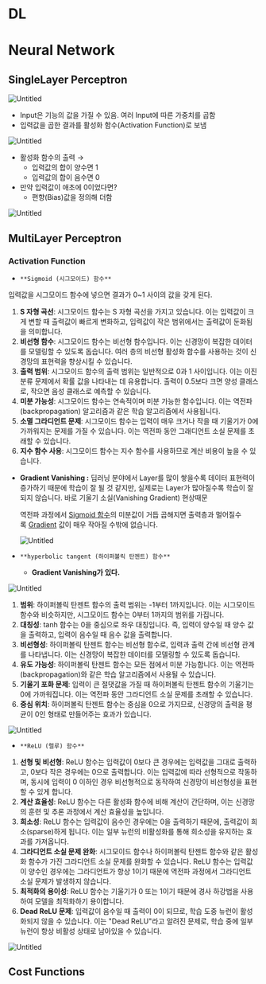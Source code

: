 # DL

# Neural Network

## SingleLayer Perceptron

![Untitled](DL%208b9c158a22f04c2eb1a7896aee8a4821/Untitled.png)

- Input은 기능의 값을 가질 수 있음. 여러 Input에 따른 가중치를 곱함
- 입력값을 곱한 결과를 활성화 함수(Activation Function)로 보냄

![Untitled](DL%208b9c158a22f04c2eb1a7896aee8a4821/Untitled%201.png)

- 활성화 함수의 출력 →
    - 입력값의 합이 양수면 1
    - 입력값의 합이 음수면 0
- 만약 입력값이 애초에 0이었다면?
    - 편향(Bias)값을 정의해 더함

![Untitled](DL%208b9c158a22f04c2eb1a7896aee8a4821/Untitled%202.png)

## MultiLayer Perceptron

### Activation Function

- `**Sigmoid (시그모이드) 함수**`

입력값을 시그모이드 함수에 넣으면 결과가 0~1 사이의 값을 갖게 된다.

1. **S 자형 곡선**: 시그모이드 함수는 S 자형 곡선을 가지고 있습니다. 이는 입력값이 크게 변할 때 출력값이 빠르게 변화하고, 입력값이 작은 범위에서는 출력값이 둔화됨을 의미합니다.
2. **비선형 함수**: 시그모이드 함수는 비선형 함수입니다. 이는 신경망이 복잡한 데이터를 모델링할 수 있도록 돕습니다. 여러 층의 비선형 활성화 함수를 사용하는 것이 신경망의 표현력을 향상시킬 수 있습니다.
3. **출력 범위**: 시그모이드 함수의 출력 범위는 일반적으로 0과 1 사이입니다. 이는 이진 분류 문제에서 확률 값을 나타내는 데 유용합니다. 출력이 0.5보다 크면 양성 클래스로, 작으면 음성 클래스로 예측할 수 있습니다.
4. **미분 가능성**: 시그모이드 함수는 연속적이며 미분 가능한 함수입니다. 이는 역전파(backpropagation) 알고리즘과 같은 학습 알고리즘에서 사용됩니다.
5. **소멸 그라디언트 문제**: 시그모이드 함수는 입력이 매우 크거나 작을 때 기울기가 0에 가까워지는 문제를 가질 수 있습니다. 이는 역전파 동안 그래디언트 소실 문제를 초래할 수 있습니다.
6. **지수 함수 사용**: 시그모이드 함수는 지수 함수를 사용하므로 계산 비용이 높을 수 있습니다.
- **Gradient Vanishing :** 딥러닝 분야에서 Layer를 많이 쌓을수록 데이터 표현력이 증가하기 때문에 학습이 잘 될 것 같지만, 실제로는 Layer가 많아질수록 학습이 잘 되지 않습니다. 바로 기울기 소실(Vanishing Gradient) 현상때문
    
    역전파 과정에서 [Sigmoid 함수](https://heytech.tistory.com/360?category=453617)의 미분값이 거듭 곱해지면 출력층과 멀어질수록 [Gradient](https://heytech.tistory.com/380) 값이 매우 작아질 수밖에 없습니다.
    
    ![Untitled](DL%208b9c158a22f04c2eb1a7896aee8a4821/Untitled%203.png)
    
- `**hyperbolic tangent (하이퍼볼릭 탄젠트) 함수**`
    - **Gradient Vanishing가 있다.**

![Untitled](DL%208b9c158a22f04c2eb1a7896aee8a4821/Untitled%204.png)

1. **범위**: 하이퍼볼릭 탄젠트 함수의 출력 범위는 -1부터 1까지입니다. 이는 시그모이드 함수와 비슷하지만, 시그모이드 함수는 0부터 1까지의 범위를 가집니다.
2. **대칭성**: tanh 함수는 0을 중심으로 좌우 대칭입니다. 즉, 입력이 양수일 때 양수 값을 출력하고, 입력이 음수일 때 음수 값을 출력합니다.
3. **비선형성**: 하이퍼볼릭 탄젠트 함수는 비선형 함수로, 입력과 출력 간에 비선형 관계를 나타냅니다. 이는 신경망이 복잡한 데이터를 모델링할 수 있도록 돕습니다.
4. **유도 가능성**: 하이퍼볼릭 탄젠트 함수는 모든 점에서 미분 가능합니다. 이는 역전파(backpropagation)와 같은 학습 알고리즘에서 사용될 수 있습니다.
5. **기울기 포화 문제**: 입력이 큰 절댓값을 가질 때 하이퍼볼릭 탄젠트 함수의 기울기는 0에 가까워집니다. 이는 역전파 동안 그라디언트 소실 문제를 초래할 수 있습니다.
6. **중심 위치**: 하이퍼볼릭 탄젠트 함수는 중심을 0으로 가지므로, 신경망의 출력을 평균이 0인 형태로 만들어주는 효과가 있습니다.

![Untitled](DL%208b9c158a22f04c2eb1a7896aee8a4821/Untitled%205.png)

- `**ReLU (렐루) 함수**`
1. **선형 및 비선형**: ReLU 함수는 입력값이 0보다 큰 경우에는 입력값을 그대로 출력하고, 0보다 작은 경우에는 0으로 출력합니다. 이는 입력값에 따라 선형적으로 작동하며, 동시에 입력이 0 이하인 경우 비선형적으로 동작하여 신경망이 비선형성을 표현할 수 있게 합니다.
2. **계산 효율성**: ReLU 함수는 다른 활성화 함수에 비해 계산이 간단하며, 이는 신경망의 훈련 및 추론 과정에서 계산 효율성을 높입니다.
3. **희소성**: ReLU 함수는 입력값이 음수인 경우에는 0을 출력하기 때문에, 출력값이 희소(sparse)하게 됩니다. 이는 일부 뉴런의 비활성화를 통해 희소성을 유지하는 효과를 가져옵니다.
4. **그라디언트 소실 문제 완화**: 시그모이드 함수나 하이퍼볼릭 탄젠트 함수와 같은 활성화 함수가 가진 그라디언트 소실 문제를 완화할 수 있습니다. ReLU 함수는 입력값이 양수인 경우에는 그라디언트가 항상 1이기 때문에 역전파 과정에서 그라디언트 소실 문제가 발생하지 않습니다.
5. **최적화의 용이성**: ReLU 함수는 기울기가 0 또는 1이기 때문에 경사 하강법을 사용하여 모델을 최적화하기 용이합니다.
6. **Dead ReLU 문제**: 입력값이 음수일 때 출력이 0이 되므로, 학습 도중 뉴런이 활성화되지 않을 수 있습니다. 이는 "Dead ReLU"라고 알려진 문제로, 학습 중에 일부 뉴런이 항상 비활성 상태로 남아있을 수 있습니다.

![Untitled](DL%208b9c158a22f04c2eb1a7896aee8a4821/Untitled%206.png)

## Cost Functions
